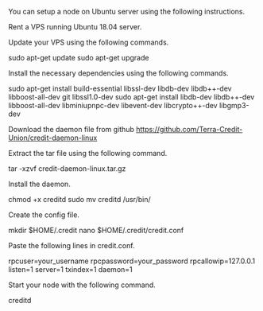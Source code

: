 You can setup a node on Ubuntu server using the following instructions.

Rent a VPS running Ubuntu 18.04 server.

Update your VPS using the following commands.

sudo apt-get update
sudo apt-get upgrade

Install the necessary dependencies using the following commands.

sudo apt-get install build-essential libssl-dev libdb-dev libdb++-dev libboost-all-dev git libssl1.0-dev
sudo apt-get install libdb-dev libdb++-dev libboost-all-dev libminiupnpc-dev libevent-dev libcrypto++-dev libgmp3-dev

Download the daemon file from github https://github.com/Terra-Credit-Union/credit-daemon-linux

Extract the tar file using the following command.

tar -xzvf credit-daemon-linux.tar.gz

Install the daemon.

chmod +x creditd
sudo mv creditd /usr/bin/

Create the config file.

mkdir $HOME/.credit
nano $HOME/.credit/credit.conf

Paste the following lines in credit.conf.

rpcuser=your_username
rpcpassword=your_password
rpcallowip=127.0.0.1
listen=1
server=1
txindex=1
daemon=1

Start your node with the following command.

creditd
